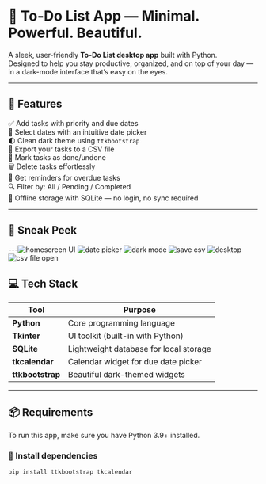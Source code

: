 # 📝 To-Do List App — Minimal. Powerful. Beautiful.

A sleek, user-friendly **To-Do List desktop app** built with Python.  
Designed to help you stay productive, organized, and on top of your day — in a dark-mode interface that’s easy on the eyes.

---

## 🚀 Features

✅ Add tasks with priority and due dates  
📆 Select dates with an intuitive date picker  
🌓 Clean dark theme using `ttkbootstrap`  
📂 Export your tasks to a CSV file  
🔁 Mark tasks as done/undone  
🗑️ Delete tasks effortlessly  
🧠 Get reminders for overdue tasks  
🔍 Filter by: All / Pending / Completed  
💾 Offline storage with SQLite — no login, no sync required

---

## 📸 Sneak Peek




---![homescreen UI](https://github.com/user-attachments/assets/4cd1f814-08e5-4613-9d38-e5809ebcbe0e)
![date picker](https://github.com/user-attachments/assets/d7d05612-81c0-42ae-99fc-398b4781d69d)
![dark mode](https://github.com/user-attachments/assets/782f050e-c434-4b50-9058-181416dbef2b)
![save csv](https://github.com/user-attachments/assets/7d4c37a3-aad9-464a-97a8-1dd588c544b5)
![desktop](https://github.com/user-attachments/assets/f8203de7-49bb-494b-881d-ba3826931ce7)
![csv file open](https://github.com/user-attachments/assets/801da28d-6da0-4d99-bb40-519fcc11ee30)

## 💻 Tech Stack

| Tool          | Purpose                        |
|---------------|--------------------------------|
| **Python**    | Core programming language      |
| **Tkinter**   | UI toolkit (built-in with Python) |
| **SQLite**    | Lightweight database for local storage |
| **tkcalendar**| Calendar widget for due date picker |
| **ttkbootstrap** | Beautiful dark-themed widgets |

---

## 📦 Requirements

To run this app, make sure you have Python 3.9+ installed.

### 🧪 Install dependencies

```bash
pip install ttkbootstrap tkcalendar
